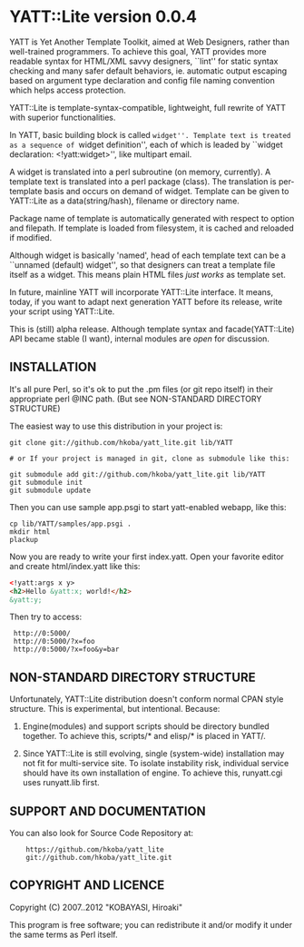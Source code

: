 YATT::Lite version 0.0.4
==================

YATT is Yet Another Template Toolkit, aimed at Web Designers, rather than
well-trained programmers. To achieve this goal, YATT provides more
readable syntax for HTML/XML savvy designers, ``lint'' for static syntax
checking and many safer default behaviors, ie. automatic output escaping
based on argument type declaration and config file naming convention
which helps access protection.

YATT::Lite is template-syntax-compatible, lightweight, full rewrite of
YATT with superior functionalities.

In YATT, basic building block is called ``widget''. Template text is
treated as a sequence of ``widget definition'', each of which is leaded by
``widget declaration: <!yatt:widget>'', like multipart email.

A widget is translated into a perl subroutine (on memory, currently).  A
template text is translated into a perl package (class). The translation
is per-template basis and occurs on demand of widget. Template can be
given to YATT::Lite as a data(string/hash), filename or directory name.

Package name of template is automatically generated with respect to
option and filepath. If template is loaded from filesystem, it is cached
and reloaded if modified.

Although widget is basically 'named', head of each template text can be a
``unnamed (default) widget'', so that designers can treat a template file
itself as a widget. This means plain HTML files *just works* as template set.

In future, mainline YATT will incorporate YATT::Lite interface. It
means, today, if you want to adapt next generation YATT before its
release, write your script using YATT::Lite.

This is (still) alpha release. Although template syntax and facade(YATT::Lite)
API became stable (I want), internal modules are *open* for discussion.


INSTALLATION
--------------------

It's all pure Perl, so it's ok to put the .pm files (or git repo itself)
in their appropriate perl @INC path.
(But see NON-STANDARD DIRECTORY STRUCTURE)

The easiest way to use this distribution in your project is:

    git clone git://github.com/hkoba/yatt_lite.git lib/YATT

    # or If your project is managed in git, clone as submodule like this:

    git submodule add git://github.com/hkoba/yatt_lite.git lib/YATT
    git submodule init
    git submodule update

Then you can use sample app.psgi to start yatt-enabled webapp, like this:

    cp lib/YATT/samples/app.psgi .
    mkdir html
    plackup

Now you are ready to write your first index.yatt.
Open your favorite editor and create html/index.yatt like this:

```html
<!yatt:args x y>
<h2>Hello &yatt:x; world!</h2>
&yatt:y;
```


Then try to access:
  
     http://0:5000/
     http://0:5000/?x=foo
     http://0:5000/?x=foo&y=bar


NON-STANDARD DIRECTORY STRUCTURE
--------------------

Unfortunately, YATT::Lite distribution doesn't conform
normal CPAN style structure. This is experimental,
but intentional. Because:

1. Engine(modules) and support scripts should be directory bundled together.
   To achieve this, scripts/* and elisp/* is placed in YATT/.

2. Since YATT::Lite is still evolving, single (system-wide) installation
   may not fit for multi-service site. To isolate instability risk,
   individual service should have its own installation of engine.
   To achieve this, runyatt.cgi uses runyatt.lib first.

SUPPORT AND DOCUMENTATION
--------------------

You can also look for Source Code Repository at:

        https://github.com/hkoba/yatt_lite
        git://github.com/hkoba/yatt_lite.git


COPYRIGHT AND LICENCE
--------------------

Copyright (C) 2007..2012 "KOBAYASI, Hiroaki"

This program is free software; you can redistribute it and/or modify it
under the same terms as Perl itself.
